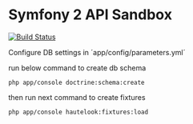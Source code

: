 Symfony 2 API Sandbox
=========

[![Build Status](https://travis-ci.org/luchianenco/symfony-api-sandbox.svg?branch=master)](https://travis-ci.org/luchianenco/symfony-api-sandbox)

Configure DB settings in ´app/config/parameters.yml´ 

run below command to create db schema

    php app/console doctrine:schema:create

then run next command to create fixtures

    php app/console hautelook:fixtures:load
    
    